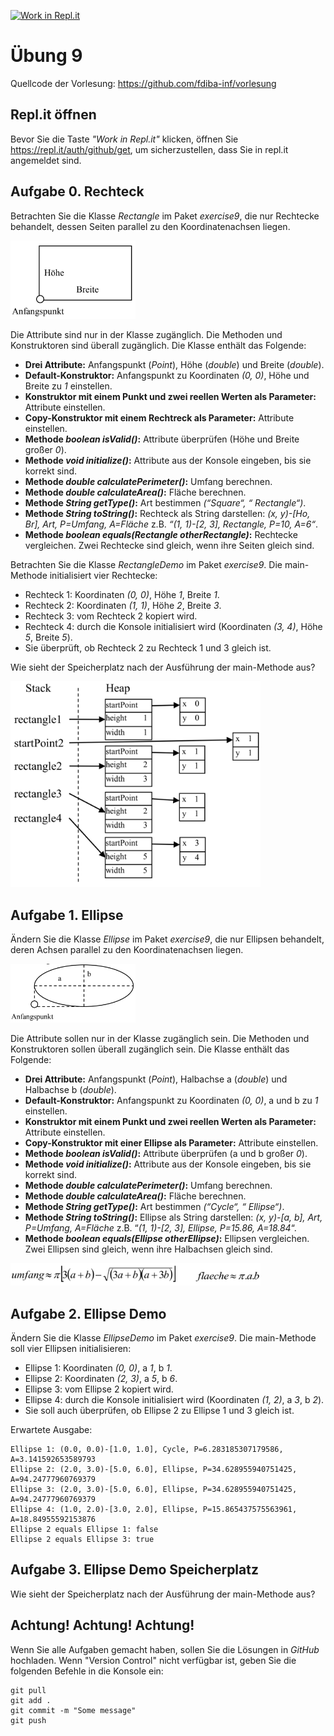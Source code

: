 [![Work in Repl.it](https://classroom.github.com/assets/work-in-replit-14baed9a392b3a25080506f3b7b6d57f295ec2978f6f33ec97e36a161684cbe9.svg)](https://classroom.github.com/online_ide?assignment_repo_id=3743864&assignment_repo_type=AssignmentRepo)
# Übung 9
Quellcode der Vorlesung: https://github.com/fdiba-inf/vorlesung
## Repl.it öffnen
Bevor Sie die Taste _"Work in Repl.it"_ klicken, öffnen Sie https://repl.it/auth/github/get, um sicherzustellen, dass Sie in repl.it angemeldet sind.
## Aufgabe 0. Rechteck
Betrachten Sie die Klasse _Rectangle_ im Paket _exercise9_, die nur Rechtecke behandelt, dessen Seiten parallel zu den Koordinatenachsen liegen.

<img src="https://github.com/fdiba-inf/vorlesung/raw/master/images/exercise9/rectangle.png" width="200">

Die Attribute sind nur in der Klasse zugänglich.
Die Methoden und Konstruktoren sind überall zugänglich.
Die Klasse enthält das Folgende:
* **Drei Attribute:** Anfangspunkt (_Point_), Höhe (_double_) und Breite (_double_).
* **Default-Konstruktor:** Anfangspunkt zu Koordinaten _(0, 0)_, Höhe und Breite zu _1_ einstellen.
* **Konstruktor mit einem Punkt und zwei reellen Werten als Parameter:** Attribute einstellen.
* **Copy-Konstruktor mit einem Rechtreck als Parameter:** Attribute einstellen.
* **Methode _boolean isValid()_:** Attribute überprüfen (Höhe und Breite großer _0_).
* **Methode _void initialize()_:** Attribute aus der Konsole eingeben, bis sie korrekt sind.
* **Methode _double calculatePerimeter()_:** Umfang berechnen.
* **Methode _double calculateArea()_:** Fläche berechnen.
* **Methode _String getType()_:** Art bestimmen _(“Square“, “ Rectangle“)_.
* **Methode _String toString()_:** Rechteck als String darstellen: _(x, y)-[Ho, Br], Art, P=Umfang, A=Fläche_ z.B. _“(1, 1)-[2, 3], Rectangle, P=10, A=6“_.
* **Methode _boolean equals(Rectangle otherRectangle)_:** Rechtecke vergleichen. Zwei Rechtecke sind gleich, wenn ihre Seiten gleich sind.

Betrachten Sie die Klasse _RectangleDemo_ im Paket _exercise9_. Die main-Methode initialisiert vier Rechtecke:
* Rechteck 1: Koordinaten _(0, 0)_, Höhe _1_, Breite _1_.
* Rechteck 2: Koordinaten _(1, 1)_, Höhe _2_, Breite _3_.
* Rechteck 3: vom Rechteck 2 kopiert wird.
* Rechteck 4: durch die Konsole initialisiert wird (Koordinaten _(3, 4)_, Höhe _5_, Breite _5_).
* Sie überprüft, ob Rechteck 2 zu Rechteck 1 und 3 gleich ist.

Wie sieht der Speicherplatz nach der Ausführung der main-Methode aus?

<img src="https://github.com/fdiba-inf/vorlesung/raw/master/images/exercise9/rectangle-memory.png" width="400">

## Aufgabe 1. Ellipse
Ändern Sie die Klasse _Ellipse_ im Paket _exercise9_, die nur Ellipsen behandelt, deren Achsen parallel zu den Koordinatenachsen liegen.

<img src="https://github.com/fdiba-inf/vorlesung/raw/master/images/exercise9/ellipse.png" width="200">

Die Attribute sollen nur in der Klasse zugänglich sein.
Die Methoden und Konstruktoren sollen überall zugänglich sein.
Die Klasse enthält das Folgende:

* **Drei Attribute:** Anfangspunkt (_Point_), Halbachse a (_double_) und Halbachse b (_double_).
* **Default-Konstruktor:** Anfangspunkt zu Koordinaten _(0, 0)_, a und b zu _1_ einstellen.
* **Konstruktor mit einem Punkt und zwei reellen Werten als Parameter:** Attribute einstellen.
* **Copy-Konstruktor mit einer Ellipse als Parameter:** Attribute einstellen.
* **Methode _boolean isValid()_:** Attribute überprüfen (a und b großer _0_).
* **Methode _void initialize()_:** Attribute aus der Konsole eingeben, bis sie korrekt sind.
* **Methode _double calculatePerimeter()_:** Umfang berechnen.
* **Methode _double calculateArea()_:** Fläche berechnen.
* **Methode _String getType()_:** Art bestimmen _(“Cycle“, “ Ellipse“)_.
* **Methode _String toString()_:** Ellipse als String darstellen: _(x, y)-[a, b], Art, P=Umfang, A=Fläche_ z.B. “_(1, 1)-[2, 3], Ellipse, P=15.86, A=18.84_“.
* **Methode _boolean equals(Ellipse otherEllipse)_:** Ellipsen vergleichen. Zwei Ellipsen sind gleich, wenn ihre Halbachsen gleich sind.

<img src="https://github.com/fdiba-inf/vorlesung/raw/master/images/exercise9/ellipse-formula.png" width="400">

## Aufgabe 2. Ellipse Demo
Ändern Sie die Klasse _EllipseDemo_ im Paket _exercise9_. Die main-Methode soll vier Ellipsen initialisieren:
* Ellipse 1: Koordinaten _(0, 0)_, a _1_, b _1_.
* Ellipse 2: Koordinaten _(2, 3)_, a _5_, b _6_.
* Ellipse 3: vom Ellipse 2 kopiert wird.
* Ellipse 4: durch die Konsole initialisiert wird (Koordinaten _(1, 2)_, a _3_, b _2_).
* Sie soll auch überprüfen, ob Ellipse 2 zu Ellipse 1 und 3 gleich ist. 

Erwartete Ausgabe:
``` 
Ellipse 1: (0.0, 0.0)-[1.0, 1.0], Cycle, P=6.283185307179586, A=3.141592653589793
Ellipse 2: (2.0, 3.0)-[5.0, 6.0], Ellipse, P=34.628955940751425, A=94.24777960769379
Ellipse 3: (2.0, 3.0)-[5.0, 6.0], Ellipse, P=34.628955940751425, A=94.24777960769379
Ellipse 4: (1.0, 2.0)-[3.0, 2.0], Ellipse, P=15.865437575563961, A=18.84955592153876
Ellipse 2 equals Ellipse 1: false
Ellipse 2 equals Ellipse 3: true
``` 
## Aufgabe 3. Ellipse Demo Speicherplatz
Wie sieht der Speicherplatz nach der Ausführung der main-Methode aus?
## Achtung! Achtung! Achtung!
Wenn Sie alle Aufgaben gemacht haben, sollen Sie die Lösungen in _GitHub_ hochladen. 
Wenn "Version Control" nicht verfügbar ist, geben Sie die folgenden Befehle in die Konsole ein:
``` 
git pull
git add .
git commit -m "Some message"
git push
``` 
